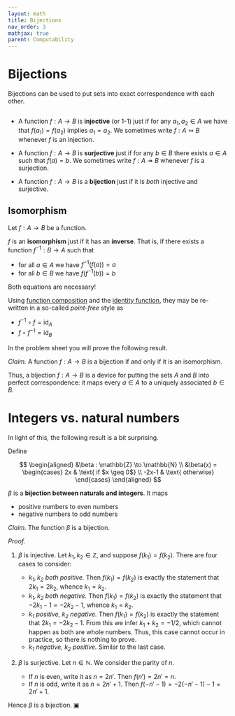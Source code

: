 ```yaml
---
layout: math
title: Bijections
nav_order: 3
mathjax: true
parent: Computability
---
```


# Bijections

Bijections can be used to put sets into exact correspondence with each other.

##

* A function $f : A \to B$ is __injective__ (or 1-1) just if for any $a_1, a_2
  \in A$ we have that $f(a_1) = f(a_2)$ implies $a_1 = a_2$. We sometimes write
  $f : A \rightarrowtail B$ whenever $f$ is an injection.

* A function $f : A \to B$ is __surjective__ just if for any $b \in B$ there
  exists $a \in A$ such that $f(a) = b$. We sometimes write $f : A
  \twoheadrightarrow B$ whenever $f$ is a surjection.

* A function $f : A \to B$ is a __bijection__ just if it is _both_ injective and
  surjective.

## Isomorphism

Let $f : A \to B$ be a function.

$f$ is an __isomorphism__ just if it has an __inverse__. That is, if there exists a function $f^{-1} : B \to A$
such that
* for all $a \in A$ we have $f^{-1}(f(a)) = a$
* for all $b \in B$ we have $f(f^{-1}(b)) = b$

Both equations are necessary!

Using [function
composition](https://uob-coms20007.github.io/reference/prereqs/functions.html#composition)
and the [identity
function](https://uob-coms20007.github.io/reference/prereqs/functions.html#identity-function),
they may be re-written in a so-called _point-free_ style as
* $f^{-1} \circ f = \textsf{id}_A$
* $f \circ f^{-1} = \textsf{id}_B$

In the problem sheet you will prove the following result.

*Claim.* A function $f : A \to B$ is a bijection if and only if it is an
isomorphism.

Thus, a bijection $f : A \to B$ is a device for putting the sets $A$ and $B$
into perfect correspondence: it maps every $a \in A$ to a uniquely associated
$b \in B$. 
# Integers vs. natural numbers

In light of this, the following result is a bit surprising.

Define

$$
\begin{aligned}
  &\beta : \mathbb{Z} \to \mathbb{N} \\
  &\beta(x) = \begin{cases}
    2x    & \text{ if $x \geq 0$} \\
    -2x-1 & \text{ otherwise}
  \end{cases}
\end{aligned}
$$

$\beta$ is a __bijection between naturals and integers__. It maps 
* positive numbers to even numbers
* negative numbers to odd numbers

*Claim.* The function $\beta$ is a bijection.

_Proof._ 

1. $\beta$ is injective. Let $k_1, k_2 \in \mathbb{Z}$, and suppose $f(k_1) = f(k_2)$.
   There are four cases to consider:
   * *$k_1, k_2$ both positive.* Then $f(k_1) = f(k_2)$ is exactly the statement that $2k_1 = 2k_2$, whence $k_1 = k_2$.
   * *$k_1, k_2$ both negative.* Then $f(k_1) = f(k_2)$ is exactly the statement that $-2k_1 - 1 = -2k_2 - 1$, whence $k_1 = k_2$.
   * *$k_1$ positive, $k_2$ negative.* Then $f(k_1) = f(k_2)$ is exactly the statement that $2k_1 = -2k_2 - 1$. From this we infer $k_1 + k_2 = -1/2$, which cannot happen as both are whole numbers. Thus, this case cannot occur in practice, so there is nothing to prove.
   * *$k_1$ negative, $k_2$ positive.* Similar to the last case.

2. $\beta$ is surjective. Let $n \in \mathbb{N}$. We consider the parity of $n$.
   * If $n$ is even, write it as $n = 2n'$. Then $f(n') = 2n' = n$.
   * If $n$ is odd, write it as $n = 2n' + 1$. Then $f(-n' - 1) = -2(-n' - 1) - 1 = 2n' + 1$.

Hence $\beta$ is a bijection. ▣